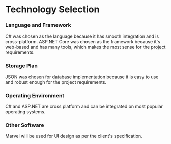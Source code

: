# Technology Selection
### Language and Framework
C# was chosen as the language because it has smooth integration and is cross-platform. ASP.NET Core was chosen as the framework because it's web-based and has many tools, which makes the most sense for the project requirements.
### Storage Plan
JSON was chosen for database implementation because it is easy to use and robust enough for the project requirements.
### Operating Environment
C# and ASP.NET are cross platform and can be integrated on most popular operating systems.
### Other Software
Marvel will be used for UI design as per the client's specification.
